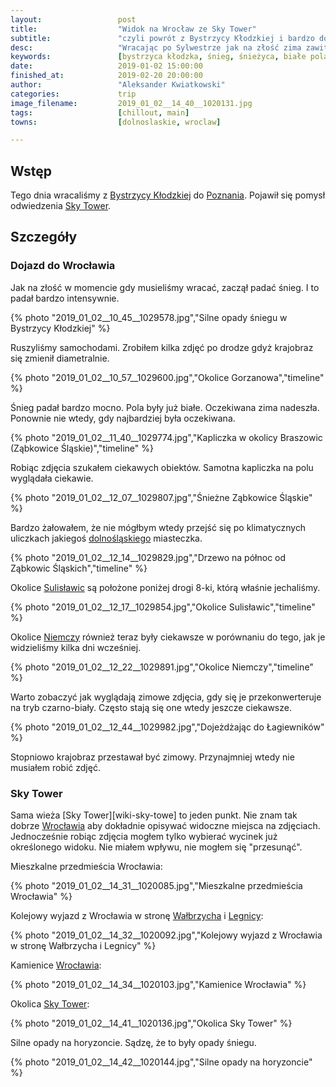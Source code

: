 ```yaml
---
layout:                 post
title:                  "Widok na Wrocław ze Sky Tower"
subtitle:               "czyli powrót z Bystrzycy Kłodzkiej i bardzo dobre miejsce widokowe we Wrocławiu"
desc:                   "Wracając po Sylwestrze jak na złość zima zawitała w okolicy Kłodzka. Śnieg zaczął padać intensywnie i po godzinie pola były już białe. Niestety musieliśmy wracać, jednak spróbowałem zrobić kilka zdjęć z okna samochodu."
keywords:               [bystrzyca kłodzka, śnieg, śnieżyca, białe pola, niemcza, kłodzko, droga nr 8]
date:                   2019-01-02 15:00:00
finished_at:            2019-02-20 20:00:00
author:                 "Aleksander Kwiatkowski"
categories:             trip
image_filename:         2019_01_02__14_40__1020131.jpg
tags:                   [chillout, main]
towns:                  [dolnoslaskie, wroclaw]

---
```


[wiki-sky-tower]: https://pl.wikipedia.org/wiki/Sky_Tower
[wiki-poznan]: https://pl.wikipedia.org/wiki/Pozna%C5%84
[wiki-dolnoslaskie]: https://pl.wikipedia.org/wiki/Wojew%C3%B3dztwo_dolno%C5%9Bl%C4%85skie
[wiki-sulislawice]: https://pl.wikipedia.org/wiki/Sulis%C5%82awice_(powiat_z%C4%85bkowicki)
[wiki-niemcza]: https://pl.wikipedia.org/wiki/Niemcza
[wiki-walbrzych]: https://pl.wikipedia.org/wiki/Wa%C5%82brzych
[wiki-legnica]: https://pl.wikipedia.org/wiki/Legnica
[wiki-wroclaw]: https://pl.wikipedia.org/wiki/Wroc%C5%82aw
[wiki-bystrzyca-klodzka]: https://pl.wikipedia.org/wiki/Bystrzyca_K%C5%82odzka

## Wstęp

Tego dnia wracaliśmy z [Bystrzycy Kłodzkiej][wiki-bystrzyca-klodzka]
do [Poznania][wiki-poznan]. Pojawił się pomysł
odwiedzenia [Sky Tower][wiki-sky-tower].

## Szczegóły

### Dojazd do Wrocławia

Jak na złość w momencie gdy musieliśmy wracać, zaczął padać śnieg. I to
padał bardzo intensywnie.

{% photo "2019_01_02__10_45__1029578.jpg","Silne opady śniegu w Bystrzycy Kłodzkiej" %}

Ruszyliśmy samochodami. Zrobiłem kilka zdjęć po drodze gdyż krajobraz się
zmienił diametralnie.

{% photo "2019_01_02__10_57__1029600.jpg","Okolice Gorzanowa","timeline" %}

Śnieg padał bardzo mocno. Pola były już białe. Oczekiwana zima nadeszła.
Ponownie nie wtedy, gdy najbardziej była oczekiwana.

{% photo "2019_01_02__11_40__1029774.jpg","Kapliczka w okolicy Braszowic (Ząbkowice Śląskie)","timeline" %}

Robiąc zdjęcia szukałem ciekawych obiektów. Samotna kapliczka na polu
wyglądała ciekawie.

{% photo "2019_01_02__12_07__1029807.jpg","Śnieżne Ząbkowice Śląskie" %}

Bardzo żałowałem, że nie mógłbym wtedy przejść się po klimatycznych uliczkach
jakiegoś [dolnośląskiego][wiki-dolnoslaskie] miasteczka.

{% photo "2019_01_02__12_14__1029829.jpg","Drzewo na północ od Ząbkowic Śląskich","timeline" %}

Okolice [Sulisławic][wiki-sulislawice] są położone poniżej drogi 8-ki,
którą właśnie jechaliśmy.

{% photo "2019_01_02__12_17__1029854.jpg","Okolice Sulisławic","timeline" %}

Okolice [Niemczy][wiki-niemcza] również teraz były ciekawsze w
porównaniu do tego, jak je widzieliśmy kilka dni wcześniej.

{% photo "2019_01_02__12_22__1029891.jpg","Okolice Niemczy","timeline" %}

Warto zobaczyć jak wyglądają zimowe zdjęcia, gdy się je przekonwerteruje
na tryb czarno-biały. Często stają się one wtedy jeszcze ciekawsze.

{% photo "2019_01_02__12_44__1029982.jpg","Dojeżdżając do Łagiewników" %}

Stopniowo krajobraz przestawał być zimowy. Przynajmniej wtedy nie musiałem
robić zdjęć.

### Sky Tower

Sama wieża [Sky Tower][wiki-sky-towe] to jeden punkt. Nie znam tak dobrze
[Wrocławia][wiki-wroclaw] aby dokładnie opisywać widoczne miejsca na zdjęciach.
Jednocześnie robiąc zdjęcia mogłem tylko wybierać wycinek już
określonego widoku. Nie miałem wpływu, nie mogłem się "przesunąć".

Mieszkalne przedmieścia Wrocławia:

{% photo "2019_01_02__14_31__1020085.jpg","Mieszkalne przedmieścia Wrocławia" %}

Kolejowy wyjazd z Wrocławia w stronę [Wałbrzycha][wiki-walbrzych] i
[Legnicy][wiki-legnica]:

{% photo "2019_01_02__14_32__1020092.jpg","Kolejowy wyjazd z Wrocławia w stronę Wałbrzycha i Legnicy" %}

Kamienice [Wrocławia][wiki-wroclaw]:

{% photo "2019_01_02__14_34__1020103.jpg","Kamienice Wrocławia" %}

Okolica [Sky Tower][wiki-sky-tower]:

{% photo "2019_01_02__14_41__1020136.jpg","Okolica Sky Tower" %}

Silne opady na horyzoncie. Sądzę, że to były opady śniegu.

{% photo "2019_01_02__14_42__1020144.jpg","Silne opady na horyzoncie" %}
